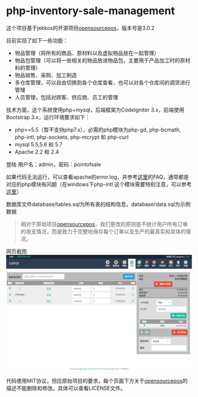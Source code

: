 # php-inventory-sale-management

这个项目基于jekkos的开源项目[opensourcepos](https://github.com/jekkos/opensourcepos)，版本号是3.0.2

目前实现了如下一些功能：
- 物品管理（将所有的商品、原材料以及虚拟物品放在一起管理）
- 物品包管理（可以将一些相关的物品放进物品包，主要用于产品加工时的原材料的管理）
- 物品销售、采购、加工制造
- 多仓库管理，可以自由切换到各个仓库查看，也可以对各个仓库间的调货进行管理
- 人员管理，包括对顾客、供应商、员工的管理

技术方面，这个系统使用php+mysql，后端框架为CodeIgniter 3.x，前端使用Bootstrap 3.x，运行环境要求如下：
- php>=5.5（暂不支持php7.x），必需的php模块为php-gd, php-bcmath, php-intl, php-sockets, php-mcrypt 和 php-curl
- mysql 5.5,5.6 和 5.7
- Apache 2.2 和 2.4

登陆 用户名：admin，密码：pointofsale


如果代码无法运行，可以查看apache的error.log，并参考[这里](https://github.com/jekkos/opensourcepos#faq)的FAQ，通常都是对应的php模块有问题（在windows下php-intl 这个模块需要特别注意，可以参考[这里](http://stackoverflow.com/questions/1451468/intl-extension-installing-php-intl-dll)）

数据库文件database/tables.sql为所有表的结构信息，database/data.sql为示例数据

> 相对于原始项目[opensourcepos](https://github.com/jekkos/opensourcepos)，我们更改的原则是不统计用户所有订单的收支情况，而是致力于完整地保存每个订单以及生产的最真实和具体的情况。

网页截图![Alt text](./screenshot.png?raw=true)

代码使用MIT协议，但应原始项目的要求，每个页面下方关于[opensourcepos](https://github.com/jekkos/opensourcepos)的描述不能删除和修改。具体可以查看LICENSE文件。